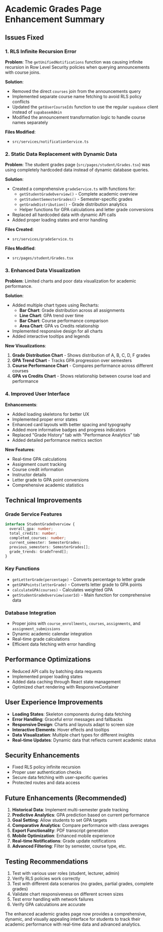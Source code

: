# Academic Grades Page Enhancement Summary

## Issues Fixed

### 1. RLS Infinite Recursion Error
**Problem**: The `getUnifiedNotifications` function was causing infinite recursion in Row Level Security policies when querying announcements with course joins.

**Solution**:
- Removed the direct `courses` join from the announcements query
- Implemented separate course name fetching to avoid RLS policy conflicts
- Updated the `getUserCourseIds` function to use the regular `supabase` client instead of `supabaseAdmin`
- Modified the announcement transformation logic to handle course names separately

**Files Modified**:
- `src/services/notificationService.ts`

### 2. Static Data Replacement with Dynamic Data
**Problem**: The student grades page (`src/pages/student/Grades.tsx`) was using completely hardcoded data instead of dynamic database queries.

**Solution**:
- Created a comprehensive `gradeService.ts` with functions for:
  - `getStudentGradeOverview()` - Complete academic overview
  - `getStudentSemesterGrades()` - Semester-specific grades
  - `getGradeDistribution()` - Grade distribution analytics
  - Helper functions for GPA calculations and letter grade conversions
- Replaced all hardcoded data with dynamic API calls
- Added proper loading states and error handling

**Files Created**:
- `src/services/gradeService.ts`

**Files Modified**:
- `src/pages/student/Grades.tsx`

### 3. Enhanced Data Visualization
**Problem**: Limited charts and poor data visualization for academic performance.

**Solution**:
- Added multiple chart types using Recharts:
  - **Bar Chart**: Grade distribution across all assignments
  - **Line Chart**: GPA trend over time
  - **Bar Chart**: Course performance comparison
  - **Area Chart**: GPA vs Credits relationship
- Implemented responsive design for all charts
- Added interactive tooltips and legends

**New Visualizations**:
1. **Grade Distribution Chart** - Shows distribution of A, B, C, D, F grades
2. **GPA Trend Chart** - Tracks GPA progression over semesters
3. **Course Performance Chart** - Compares performance across different courses
4. **GPA vs Credits Chart** - Shows relationship between course load and performance

### 4. Improved User Interface
**Enhancements**:
- Added loading skeletons for better UX
- Implemented proper error states
- Enhanced card layouts with better spacing and typography
- Added more informative badges and progress indicators
- Replaced "Grade History" tab with "Performance Analytics" tab
- Added detailed performance metrics section

**New Features**:
- Real-time GPA calculations
- Assignment count tracking
- Course credit information
- Instructor details
- Letter grade to GPA point conversions
- Comprehensive academic statistics

## Technical Improvements

### Grade Service Features
```typescript
interface StudentGradeOverview {
  overall_gpa: number;
  total_credits: number;
  completed_courses: number;
  current_semester: SemesterGrades;
  previous_semesters: SemesterGrades[];
  grade_trends: GradeTrend[];
}
```

### Key Functions
- `getLetterGrade(percentage)` - Converts percentage to letter grade
- `getGPAPoints(letterGrade)` - Converts letter grade to GPA points
- `calculateGPA(courses)` - Calculates weighted GPA
- `getStudentGradeOverview(userId)` - Main function for comprehensive data

### Database Integration
- Proper joins with `course_enrollments`, `courses`, `assignments`, and `assignment_submissions`
- Dynamic academic calendar integration
- Real-time grade calculations
- Efficient data fetching with error handling

## Performance Optimizations
- Reduced API calls by batching data requests
- Implemented proper loading states
- Added data caching through React state management
- Optimized chart rendering with ResponsiveContainer

## User Experience Improvements
- **Loading States**: Skeleton components during data fetching
- **Error Handling**: Graceful error messages and fallbacks
- **Responsive Design**: Charts and layouts adapt to screen size
- **Interactive Elements**: Hover effects and tooltips
- **Data Visualization**: Multiple chart types for different insights
- **Real-time Updates**: Dynamic data that reflects current academic status

## Security Enhancements
- Fixed RLS policy infinite recursion
- Proper user authentication checks
- Secure data fetching with user-specific queries
- Protected routes and data access

## Future Enhancements (Recommended)
1. **Historical Data**: Implement multi-semester grade tracking
2. **Predictive Analytics**: GPA prediction based on current performance
3. **Goal Setting**: Allow students to set GPA targets
4. **Comparative Analytics**: Compare performance with class averages
5. **Export Functionality**: PDF transcript generation
6. **Mobile Optimization**: Enhanced mobile experience
7. **Real-time Notifications**: Grade update notifications
8. **Advanced Filtering**: Filter by semester, course type, etc.

## Testing Recommendations
1. Test with various user roles (student, lecturer, admin)
2. Verify RLS policies work correctly
3. Test with different data scenarios (no grades, partial grades, complete grades)
4. Validate chart responsiveness on different screen sizes
5. Test error handling with network failures
6. Verify GPA calculations are accurate

The enhanced academic grades page now provides a comprehensive, dynamic, and visually appealing interface for students to track their academic performance with real-time data and advanced analytics.
